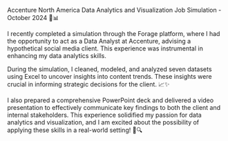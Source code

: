 Accenture North America Data Analytics and Visualization Job Simulation - October 2024 🎯📊

I recently completed a simulation through the Forage platform, where I had the opportunity to act as a Data Analyst at Accenture, advising a hypothetical social media client. This experience was instrumental in enhancing my data analytics skills.

During the simulation, I cleaned, modeled, and analyzed seven datasets using Excel to uncover insights into content trends. These insights were crucial in informing strategic decisions for the client. 📈✨

I also prepared a comprehensive PowerPoint deck and delivered a video presentation to effectively communicate key findings to both the client and internal stakeholders. This experience solidified my passion for data analytics and visualization, and I am excited about the possibility of applying these skills in a real-world setting! 🚀🔍


